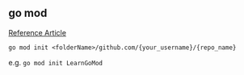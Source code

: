 ## go mod
[Reference Article](https://medium.com/mindorks/create-projects-independent-of-gopath-using-go-modules-802260cdfb51#:~:text=It%20is%20used%20by%20the,contains%20source%20code%20and%20binaries.&text=With%20the%20latest%20release%20of,improves%20package%20management%20a%20lot)
 
```go mod init <folderName>/github.com/{your_username}/{repo_name}```

e.g. 
```go mod init LearnGoMod```